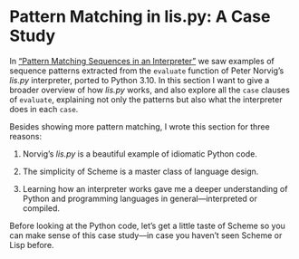 # Pattern Matching in lis.py: A Case Study

In [“Pattern Matching Sequences in an Interpreter”](ch02.html#pattern_matching_seq_interp_sec) we saw examples of sequence patterns extracted from the `evaluate` function of Peter Norvig’s _lis.py_ interpreter, ported to Python 3.10. In this section I want to give a broader overview of how _lis.py_ works, and also explore all the `case` clauses of `evaluate`, explaining not only the patterns but also what the interpreter does in each `case`.

Besides showing more pattern matching, I wrote this section for three reasons:

1. Norvig’s _lis.py_ is a beautiful example of idiomatic Python code.
    
2. The simplicity of Scheme is a master class of language design.
    
3. Learning how an interpreter works gave me a deeper understanding of Python and programming languages in general—interpreted or compiled.
    

Before looking at the Python code, let’s get a little taste of Scheme so you can make sense of this case study—in case you haven’t seen Scheme or Lisp before.